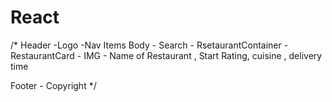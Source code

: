 # React

/*
Header
    -Logo
    -Nav Items
Body
    - Search
    - RsetaurantContainer
    - RestaurantCard
        - IMG
        - Name of Restaurant , Start Rating, cuisine , delivery time
    
Footer
    - Copyright
*/